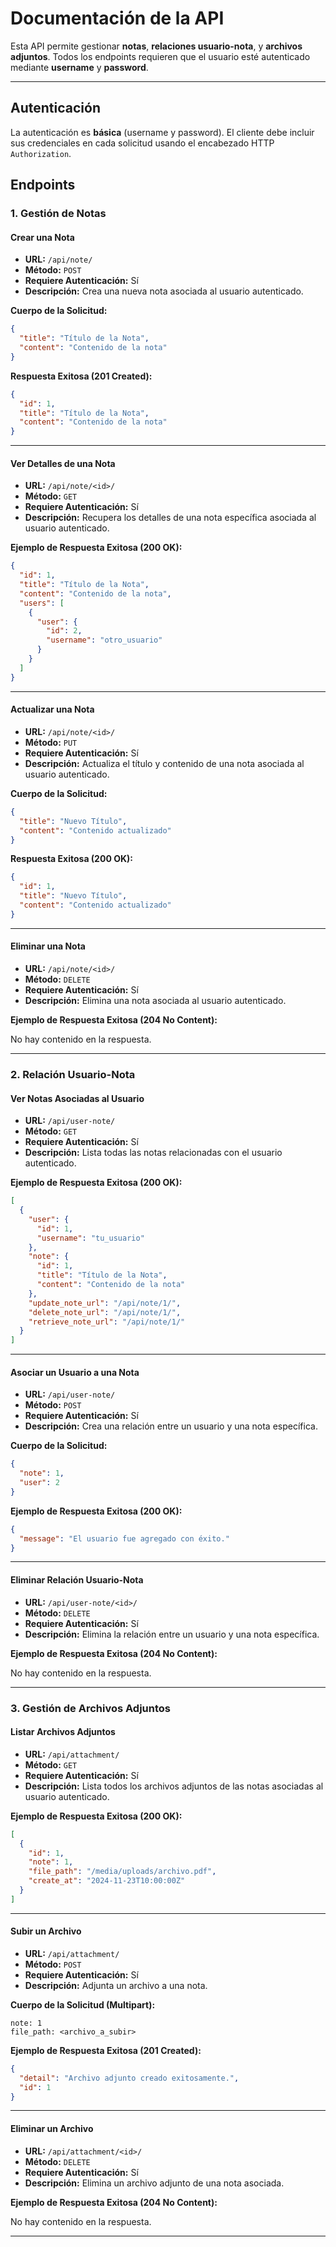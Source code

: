 

# Documentación de la API

Esta API permite gestionar **notas**, **relaciones usuario-nota**, y **archivos adjuntos**. Todos los endpoints requieren que el usuario esté autenticado mediante **username** y **password**.

---

## **Autenticación**

La autenticación es **básica** (username y password). El cliente debe incluir sus credenciales en cada solicitud usando el encabezado HTTP `Authorization`.


## **Endpoints**

### 1. **Gestión de Notas**

#### Crear una Nota

- **URL:** `/api/note/`
- **Método:** `POST`
- **Requiere Autenticación:** Sí
- **Descripción:** Crea una nueva nota asociada al usuario autenticado.

**Cuerpo de la Solicitud:**

```json
{
  "title": "Título de la Nota",
  "content": "Contenido de la nota"
}
```

**Respuesta Exitosa (201 Created):**

```json
{
  "id": 1,
  "title": "Título de la Nota",
  "content": "Contenido de la nota"
}
```

---

#### Ver Detalles de una Nota

- **URL:** `/api/note/<id>/`
- **Método:** `GET`
- **Requiere Autenticación:** Sí
- **Descripción:** Recupera los detalles de una nota específica asociada al usuario autenticado.

**Ejemplo de Respuesta Exitosa (200 OK):**

```json
{
  "id": 1,
  "title": "Título de la Nota",
  "content": "Contenido de la nota",
  "users": [
    {
      "user": {
        "id": 2,
        "username": "otro_usuario"
      }
    }
  ]
}
```

---

#### Actualizar una Nota

- **URL:** `/api/note/<id>/`
- **Método:** `PUT`
- **Requiere Autenticación:** Sí
- **Descripción:** Actualiza el título y contenido de una nota asociada al usuario autenticado.

**Cuerpo de la Solicitud:**

```json
{
  "title": "Nuevo Título",
  "content": "Contenido actualizado"
}
```

**Respuesta Exitosa (200 OK):**

```json
{
  "id": 1,
  "title": "Nuevo Título",
  "content": "Contenido actualizado"
}
```

---

#### Eliminar una Nota

- **URL:** `/api/note/<id>/`
- **Método:** `DELETE`
- **Requiere Autenticación:** Sí
- **Descripción:** Elimina una nota asociada al usuario autenticado.

**Ejemplo de Respuesta Exitosa (204 No Content):**

No hay contenido en la respuesta.

---

### 2. **Relación Usuario-Nota**

#### Ver Notas Asociadas al Usuario

- **URL:** `/api/user-note/`
- **Método:** `GET`
- **Requiere Autenticación:** Sí
- **Descripción:** Lista todas las notas relacionadas con el usuario autenticado.

**Ejemplo de Respuesta Exitosa (200 OK):**

```json
[
  {
    "user": {
      "id": 1,
      "username": "tu_usuario"
    },
    "note": {
      "id": 1,
      "title": "Título de la Nota",
      "content": "Contenido de la nota"
    },
    "update_note_url": "/api/note/1/",
    "delete_note_url": "/api/note/1/",
    "retrieve_note_url": "/api/note/1/"
  }
]
```

---

#### Asociar un Usuario a una Nota

- **URL:** `/api/user-note/`
- **Método:** `POST`
- **Requiere Autenticación:** Sí
- **Descripción:** Crea una relación entre un usuario y una nota específica.

**Cuerpo de la Solicitud:**

```json
{
  "note": 1,
  "user": 2
}
```

**Ejemplo de Respuesta Exitosa (200 OK):**

```json
{
  "message": "El usuario fue agregado con éxito."
}
```

---

#### Eliminar Relación Usuario-Nota

- **URL:** `/api/user-note/<id>/`
- **Método:** `DELETE`
- **Requiere Autenticación:** Sí
- **Descripción:** Elimina la relación entre un usuario y una nota específica.

**Ejemplo de Respuesta Exitosa (204 No Content):**

No hay contenido en la respuesta.

---

### 3. **Gestión de Archivos Adjuntos**

#### Listar Archivos Adjuntos

- **URL:** `/api/attachment/`
- **Método:** `GET`
- **Requiere Autenticación:** Sí
- **Descripción:** Lista todos los archivos adjuntos de las notas asociadas al usuario autenticado.

**Ejemplo de Respuesta Exitosa (200 OK):**

```json
[
  {
    "id": 1,
    "note": 1,
    "file_path": "/media/uploads/archivo.pdf",
    "create_at": "2024-11-23T10:00:00Z"
  }
]
```

---

#### Subir un Archivo

- **URL:** `/api/attachment/`
- **Método:** `POST`
- **Requiere Autenticación:** Sí
- **Descripción:** Adjunta un archivo a una nota.

**Cuerpo de la Solicitud (Multipart):**

```multipart
note: 1
file_path: <archivo_a_subir>
```

**Ejemplo de Respuesta Exitosa (201 Created):**

```json
{
  "detail": "Archivo adjunto creado exitosamente.",
  "id": 1
}
```

---

#### Eliminar un Archivo

- **URL:** `/api/attachment/<id>/`
- **Método:** `DELETE`
- **Requiere Autenticación:** Sí
- **Descripción:** Elimina un archivo adjunto de una nota asociada.

**Ejemplo de Respuesta Exitosa (204 No Content):**

No hay contenido en la respuesta.

---


